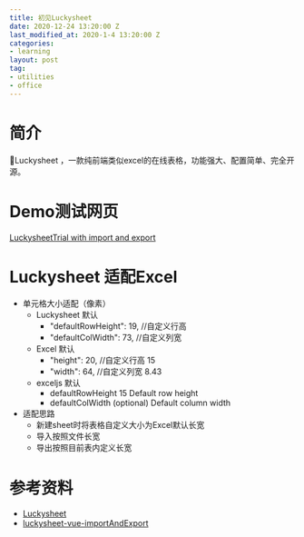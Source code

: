 ```yaml
---
title: 初见Luckysheet
date: 2020-12-24 13:20:00 Z
last_modified_at: 2020-1-4 13:20:00 Z
categories:
- learning
layout: post
tag: 
- utilities
- office
---
```


# 简介

🚀Luckysheet ，一款纯前端类似excel的在线表格，功能强大、配置简单、完全开源。

# Demo测试网页

[LuckysheetTrial with import and export](https://zzhang18.github.io/shgbit/LuckySheetTrial)

# Luckysheet 适配Excel
* 单元格大小适配（像素）
  * Luckysheet 默认         
    * "defaultRowHeight": 19, //自定义行高
    * "defaultColWidth": 73, //自定义列宽
  * Excel 默认
    * "height": 20, //自定义行高 15
    * "width": 64, //自定义列宽 8.43 
  * exceljs 默认
    * defaultRowHeight	15	Default row height
    * defaultColWidth	(optional)	Default column width
* 适配思路
  * 新建sheet时将表格自定义大小为Excel默认长宽
  * 导入按照文件长宽
  * 导出按照目前表内定义长宽

# 参考资料

* [Luckysheet](https://github.com/mengshukeji/Luckysheet)
* [luckysheet-vue-importAndExport](https://github.com/oy-paddy/luckysheet-vue-importAndExport)
